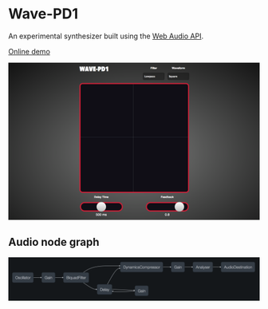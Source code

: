 Wave-PD1
========

An experimental synthesizer built using the [Web Audio API](http://www.w3.org/TR/webaudio/).

[Online demo](http://alxgbsn.co.uk/wavepad)

![](/images/screenshot.png?raw=true)

Audio node graph
----------------

![](/images/wavapad-audio-graph.png?raw=true)
